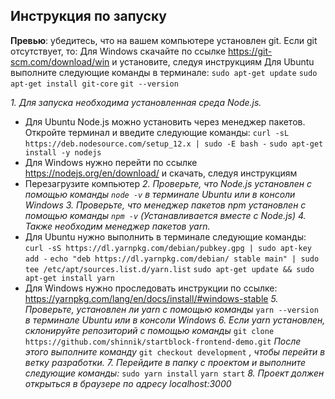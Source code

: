 ## Инструкция по запуску

**Превью**: убедитесь, что на вашем компьютере установлен git. Если git отсутствует, то:
 Для Windows скачайте по ссылке https://git-scm.com/download/win и установите, следуя инструкциям
 Для Ubuntu выполните следующие команды в терминале:
  `sudo apt-get update`
  `sudo apt-get install git-core`
  `git --version`

*1. Для запуска необходима установленная среда Node.js.*
  - Для Ubuntu Node.js можно установить через менеджер пакетов. Откройте терминал и введите следующие команды:
    `curl -sL https://deb.nodesource.com/setup_12.x | sudo -E bash -`
    `sudo apt-get install -y nodejs`
  - Для Windows нужно перейти по ссылке https://nodejs.org/en/download/ и скачать, следуя инструкциям
  - Перезагрузите компьютер
*2. Проверьте, что Node.js установлен с помощью команды `node -v` в терминале Ubuntu или в консоли Windows*
*3. Проверьте, что менеджер пакетов npm установлен с помощью команды `npm -v` (Устанавливается вместе с Node.js)*
*4. Также необходим менеджер пакетов yarn.*
 - Для Ubuntu нужно выполнить в терминале следующие команды:
    `curl -sS https://dl.yarnpkg.com/debian/pubkey.gpg | sudo apt-key add -`
    `echo "deb https://dl.yarnpkg.com/debian/ stable main" | sudo tee /etc/apt/sources.list.d/yarn.list`
    `sudo apt-get update && sudo apt-get install yarn`
 - Для Windows нужно проследовать инструкции по ссылке:
  https://yarnpkg.com/lang/en/docs/install/#windows-stable
*5. Проверьте, установлен ли yarn с помощью команды* `yarn --version` *в терминале Ubuntu или в консоли Windows*
*6. Если yarn установлен, склонируйте репозиторий с помощью команды* `git clone https://github.com/shinnik/startblock-frontend-demo.git`
*После этого выполните команду* `git checkout development` *, чтобы перейти в ветку разработки.*
*7. Перейдите в папку с проектом и выполните следующие команды:*
 `sudo yarn install`
 `yarn start`
*8. Проект должен открыться в браузере по адресу localhost:3000*
